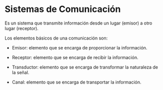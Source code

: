 # Sistemas de Comunicación

Es un sistema que transmite información desde un lugar (emisor) a otro lugar (receptor).

Los elementos básicos de una comunicación son:

- Emisor: elemento que se encarga de proporcionar la información.
  
- Receptor: elemento que se encarga de recibir la información.
  
- Transductor: elemento que se encarga de transformar la naturaleza de la señal.
  
- Canal: elemento que se encarga de transportar la información.
